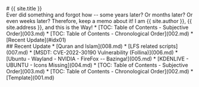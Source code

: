 ---
---

<br id="idx00">
# {{ site.title }}

<br id="idx01">
Ever did something and forgot how -- some years later?
Or months later? Or even weeks later? 
Therefore, keep a memo about it!
I am {{ site.author }}, {{ site.address }}, and this is the Way!
* [TOC: Table of Contents - Subjective Order](003.md)
* [TOC: Table of Contents - Chronological Order](002.md)
* [Recent Update](#idx01)

<br id="idx02">
## Recent Update
* [Quran and Islam](008.md)
* [LFS related scripts](007.md)
* [MSDT: CVE-2022-30190 Vulnerability (Follina)](006.md)
* [Ubuntu - Wayland - NVIDIA - FireFox -- Bazinga!](005.md)
* [KDENLIVE - UBUNTU - Icons Missing](004.md)
* [TOC: Table of Contents - Subjective Order](003.md)
* [TOC: Table of Contents - Chronological Order](002.md)
* [Template](001.md)

